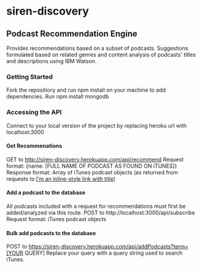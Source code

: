 # siren-discovery
## Podcast Recommendation Engine
Provides recommendations based on a subset of podcasts. Suggestions formulated based on related genres and 
content analysis of podcasts' titles and descriptions using IBM Watson.  


### Getting Started

Fork the repositiory and run npm install on your machine to add dependencies.
Run npm install mongodb


### Accessing the API

Connect to your local version of the project by replacing heroku url with localhost:3000


#### Get Recommenations

GET to http://siren-discovery.herokuapp.com/api/recommend
Request format: {name: [FULL NAME OF PODCAST AS FOUND ON iTUNES]}
Response format: Array of iTunes podcast objects (as returned from requests to [I'm an inline-style link with title](https://itunes.apple.com/search "iTunes search"))


#### Add a podcast to the database

All podcasts included with a request for recommendations must first be added/analyzed via this route.
POST to http://localhost:3000/api/subscribe
Request format: iTunes podcast objects 


#### Bulk add podcasts to the database

POST to https://siren-discovery.herokuapp.com/api/addPodcasts?term=[YOUR QUERY]
Replace your query with a query string used to search iTunes.



